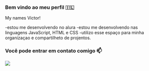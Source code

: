 ### Bem vindo ao meu perfil 🇮🇱
My names Victor!

-estou me desenvolvendo no alura
-estou me desenvolvendo nas linguagens JavaScript, HTML e CSS
-utilizo esse espaço para minha organizaçao e compartilheto de projentos.


### Você pode entrar em contato comigo 📫
![](https://media.tenor.com/2eWC-i5x54IAAAAM/neyney-neymar.gif)

